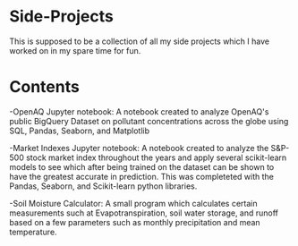 # Side-Projects
This is supposed to be a collection of all my side projects which I have worked on in my spare time for fun.

# Contents
-OpenAQ Jupyter notebook: 
A notebook created to analyze OpenAQ's public BigQuery Dataset on pollutant concentrations across the globe using SQL, Pandas, Seaborn, and Matplotlib

-Market Indexes Jupyter notebook:
A notebook created to analyze the S&P-500 stock market index throughout the years and apply several scikit-learn models to see which after being trained on the dataset can be shown to have the greatest accurate in prediction. This was completeted with the Pandas, Seaborn, and Scikit-learn python libraries.

-Soil Moisture Calculator:
A small program which calculates certain measurements such at Evapotranspiration, soil water storage, and runoff based on a few parameters such as monthly precipitation and mean temperature. 

